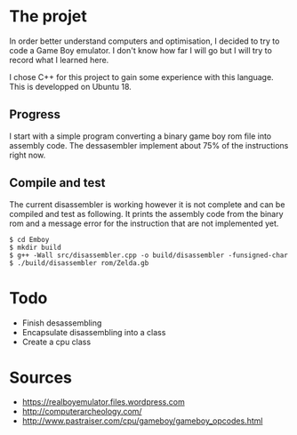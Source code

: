 # The projet

In order better understand computers and optimisation, I decided to try to code a Game Boy emulator. I don't know how far I will go but I will try to record what I learned here.

I chose C++ for this project to gain some experience with this language. This is developped on Ubuntu 18.

## Progress

I start with a simple program converting a binary game boy rom file into assembly code. The dessasembler implement about 75% of the instructions right now.

## Compile and test
The current disassembler is working however it is not complete and can be compiled and test as following. It prints the assembly code from the binary rom and a message error for the instruction that are not implemented yet.

    $ cd Emboy
    $ mkdir build
    $ g++ -Wall src/disassembler.cpp -o build/disassembler -funsigned-char
    $ ./build/disassembler rom/Zelda.gb

# Todo
 - Finish desassembling 
 - Encapsulate disassembling into a class
 - Create a cpu class

# Sources 
 - https://realboyemulator.files.wordpress.com
 - http://computerarcheology.com/
 - http://www.pastraiser.com/cpu/gameboy/gameboy_opcodes.html
